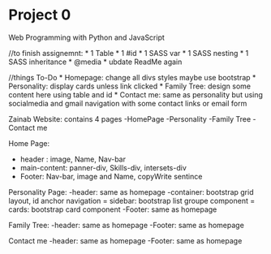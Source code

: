# Project 0
Web Programming with Python and JavaScript

//to finish assignemnt:
    * 1 Table
    * 1 #id
    * 1 SASS var
    * 1 SASS nesting
    * 1 SASS inheritance
    * @media
    * ubdate ReadMe again

//things To-Do 
    * Homepage: change all divs styles maybe use bootstrap
    * Personality: display cards unless link clicked
    * Family Tree: design some content here using table  and id
    * Contact me: same as personality but using socialmedia and gmail navigation with some contact links or email form

Zainab Website: contains 4 pages
-HomePage
-Personality
-Family Tree
-Contact me

Home Page: 
- header : image, Name, Nav-bar
- main-content: panner-div, Skills-div, intersets-div
- Footer: Nav-bar, image and Name, copyWrite sentince

Personality Page:
-header: same as homepage
-container: bootstrap grid layout, id anchor navigation
    = sidebar: bootstrap list groupe component
    = cards: bootstrap card component
-Footer: same as homepage

Family Tree:
-header: same as homepage
-Footer: same as homepage

Contact me
-header: same as homepage
-Footer: same as homepage